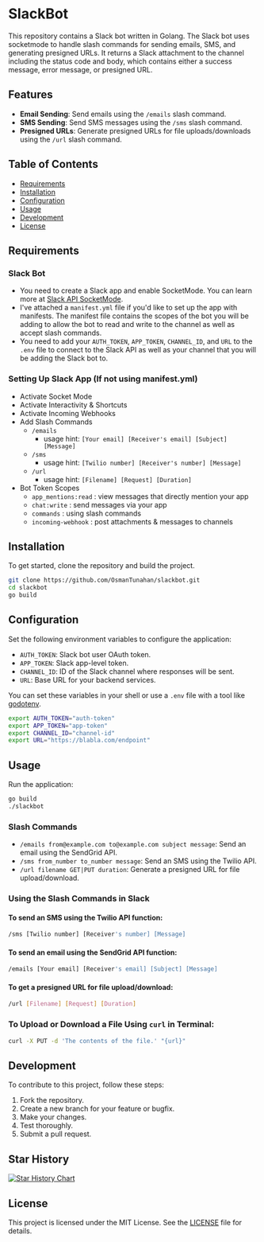 # SlackBot

This repository contains a Slack bot written in Golang. The Slack bot uses socketmode to handle slash commands for sending emails, SMS, and generating presigned URLs. It returns a Slack attachment to the channel including the status code and body, which contains either a success message, error message, or presigned URL.

## Features

- **Email Sending**: Send emails using the `/emails` slash command.
- **SMS Sending**: Send SMS messages using the `/sms` slash command.
- **Presigned URLs**: Generate presigned URLs for file uploads/downloads using the `/url` slash command.

## Table of Contents

- [Requirements](#requirements)
- [Installation](#installation)
- [Configuration](#configuration)
- [Usage](#usage)
- [Development](#development)
- [License](#license)

## Requirements

### Slack Bot

* You need to create a Slack app and enable SocketMode. You can learn more at [Slack API SocketMode](https://api.slack.com/apis/connections/socket).
* I've attached a `manifest.yml` file if you'd like to set up the app with manifests. The manifest file contains the scopes of the bot you will be adding to allow the bot to read and write to the channel as well as accept slash commands.
* You need to add your `AUTH_TOKEN`, `APP_TOKEN`, `CHANNEL_ID`, and `URL` to the `.env` file to connect to the Slack API as well as your channel that you will be adding the Slack bot to.

### Setting Up Slack App (If not using manifest.yml)

- Activate Socket Mode
- Activate Interactivity & Shortcuts
- Activate Incoming Webhooks
- Add Slash Commands
    - `/emails`
        - usage hint: `[Your email] [Receiver's email] [Subject] [Message]`
    - `/sms`
        - usage hint: `[Twilio number] [Receiver's number] [Message]`
    - `/url`
        - usage hint: `[Filename] [Request] [Duration]`
- Bot Token Scopes
    - `app_mentions:read` : view messages that directly mention your app
    - `chat:write` : send messages via your app
    - `commands` : using slash commands
    - `incoming-webhook` : post attachments & messages to channels

## Installation

To get started, clone the repository and build the project.

```sh
git clone https://github.com/OsmanTunahan/slackbot.git
cd slackbot
go build
```

## Configuration

Set the following environment variables to configure the application:

- `AUTH_TOKEN`: Slack bot user OAuth token.
- `APP_TOKEN`: Slack app-level token.
- `CHANNEL_ID`: ID of the Slack channel where responses will be sent.
- `URL`: Base URL for your backend services.

You can set these variables in your shell or use a `.env` file with a tool like [godotenv](https://github.com/joho/godotenv).

```sh
export AUTH_TOKEN="auth-token"
export APP_TOKEN="app-token"
export CHANNEL_ID="channel-id"
export URL="https://blabla.com/endpoint"
```

## Usage

Run the application:

```sh
go build
./slackbot
```

### Slash Commands

- `/emails from@example.com to@example.com subject message`: Send an email using the SendGrid API.
- `/sms from_number to_number message`: Send an SMS using the Twilio API.
- `/url filename GET|PUT duration`: Generate a presigned URL for file upload/download.

### Using the Slash Commands in Slack

#### To send an SMS using the Twilio API function:

```sh
/sms [Twilio number] [Receiver's number] [Message]
```

#### To send an email using the SendGrid API function:

```sh
/emails [Your email] [Receiver's email] [Subject] [Message]
```

#### To get a presigned URL for file upload/download:

```sh
/url [Filename] [Request] [Duration]
```

### To Upload or Download a File Using `curl` in Terminal:

```sh
curl -X PUT -d 'The contents of the file.' "{url}"
```

## Development

To contribute to this project, follow these steps:

1. Fork the repository.
2. Create a new branch for your feature or bugfix.
3. Make your changes.
4. Test thoroughly.
5. Submit a pull request.

## Star History

[![Star History Chart](https://api.star-history.com/svg?repos=OsmanTunahan/slackbot&type=Date)](https://star-history.com/#OsmanTunahan/slackbot&Date)

## License

This project is licensed under the MIT License. See the [LICENSE](LICENSE) file for details.
